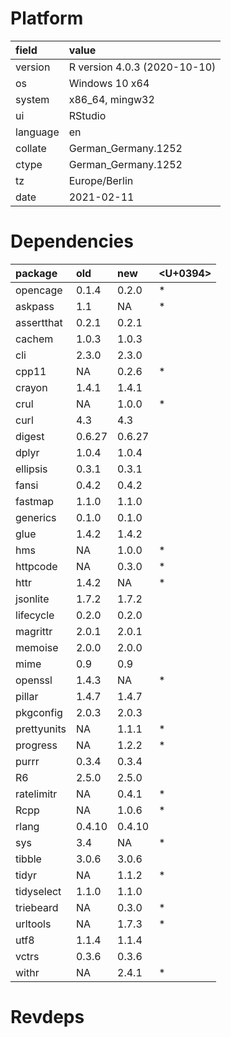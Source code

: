 # Platform

|field    |value                        |
|:--------|:----------------------------|
|version  |R version 4.0.3 (2020-10-10) |
|os       |Windows 10 x64               |
|system   |x86_64, mingw32              |
|ui       |RStudio                      |
|language |en                           |
|collate  |German_Germany.1252          |
|ctype    |German_Germany.1252          |
|tz       |Europe/Berlin                |
|date     |2021-02-11                   |

# Dependencies

|package     |old    |new    |<U+0394>  |
|:-----------|:------|:------|:--|
|opencage    |0.1.4  |0.2.0  |*  |
|askpass     |1.1    |NA     |*  |
|assertthat  |0.2.1  |0.2.1  |   |
|cachem      |1.0.3  |1.0.3  |   |
|cli         |2.3.0  |2.3.0  |   |
|cpp11       |NA     |0.2.6  |*  |
|crayon      |1.4.1  |1.4.1  |   |
|crul        |NA     |1.0.0  |*  |
|curl        |4.3    |4.3    |   |
|digest      |0.6.27 |0.6.27 |   |
|dplyr       |1.0.4  |1.0.4  |   |
|ellipsis    |0.3.1  |0.3.1  |   |
|fansi       |0.4.2  |0.4.2  |   |
|fastmap     |1.1.0  |1.1.0  |   |
|generics    |0.1.0  |0.1.0  |   |
|glue        |1.4.2  |1.4.2  |   |
|hms         |NA     |1.0.0  |*  |
|httpcode    |NA     |0.3.0  |*  |
|httr        |1.4.2  |NA     |*  |
|jsonlite    |1.7.2  |1.7.2  |   |
|lifecycle   |0.2.0  |0.2.0  |   |
|magrittr    |2.0.1  |2.0.1  |   |
|memoise     |2.0.0  |2.0.0  |   |
|mime        |0.9    |0.9    |   |
|openssl     |1.4.3  |NA     |*  |
|pillar      |1.4.7  |1.4.7  |   |
|pkgconfig   |2.0.3  |2.0.3  |   |
|prettyunits |NA     |1.1.1  |*  |
|progress    |NA     |1.2.2  |*  |
|purrr       |0.3.4  |0.3.4  |   |
|R6          |2.5.0  |2.5.0  |   |
|ratelimitr  |NA     |0.4.1  |*  |
|Rcpp        |NA     |1.0.6  |*  |
|rlang       |0.4.10 |0.4.10 |   |
|sys         |3.4    |NA     |*  |
|tibble      |3.0.6  |3.0.6  |   |
|tidyr       |NA     |1.1.2  |*  |
|tidyselect  |1.1.0  |1.1.0  |   |
|triebeard   |NA     |0.3.0  |*  |
|urltools    |NA     |1.7.3  |*  |
|utf8        |1.1.4  |1.1.4  |   |
|vctrs       |0.3.6  |0.3.6  |   |
|withr       |NA     |2.4.1  |*  |

# Revdeps

